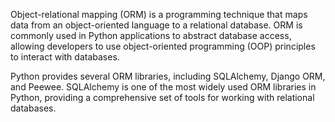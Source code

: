 Object-relational mapping (ORM) is a programming technique that maps data from an object-oriented language to a relational database. ORM is commonly used in Python applications to abstract database access, allowing developers to use object-oriented programming (OOP) principles to interact with databases.

Python provides several ORM libraries, including SQLAlchemy, Django ORM, and Peewee. SQLAlchemy is one of the most widely used ORM libraries in Python, providing a comprehensive set of tools for working with relational databases.
